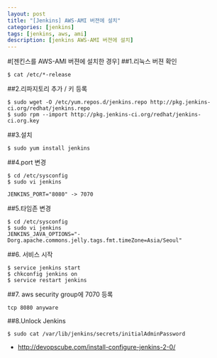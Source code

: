```yaml
---
layout: post
title: "[Jenkins] AWS-AMI 버젼에 설치"
categories: [jenkins]
tags: [jenkins, aws, ami]
description: [jenkins AWS-AMI 버젼에 설치]
---
```


#[젠킨스를 AWS-AMI 버젼에 설치한 경우]
##1.리눅스 버젼 확인
```
$ cat /etc/*-release
```

##2.리파지토리 추가 / 키 등록
```
$ sudo wget -O /etc/yum.repos.d/jenkins.repo http://pkg.jenkins-ci.org/redhat/jenkins.repo
$ sudo rpm --import http://pkg.jenkins-ci.org/redhat/jenkins-ci.org.key
```

##3.설치
```
$ sudo yum install jenkins
```
##4.port 변경
```
$ cd /etc/sysconfig
$ sudo vi jenkins

JENKINS_PORT="8080" -> 7070
```

##5.타임존 변경
```
$ cd /etc/sysconfig
$ sudo vi jenkins
JENKINS_JAVA_OPTIONS="-Dorg.apache.commons.jelly.tags.fmt.timeZone=Asia/Seoul"
```

##6. 서비스 시작
```
$ service jenkins start
$ chkconfig jenkins on
$ service restart jenkins
```

##7. aws security group에 7070 등록
```
tcp 8080 anyware
```

##8.Unlock Jenkins
```
$ sudo cat /var/lib/jenkins/secrets/initialAdminPassword
```
* http://devopscube.com/install-configure-jenkins-2-0/

